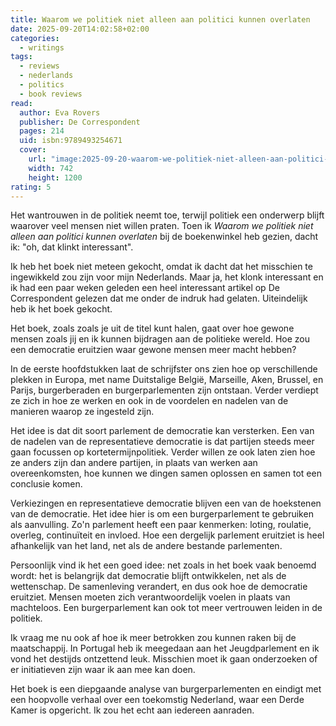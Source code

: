 ```yaml
---
title: Waarom we politiek niet alleen aan politici kunnen overlaten
date: 2025-09-20T14:02:58+02:00
categories:
  - writings
tags:
  - reviews
  - nederlands
  - politics  
  - book reviews
read:
  author: Eva Rovers
  publisher: De Correspondent
  pages: 214
  uid: isbn:9789493254671
  cover:
    url: "image:2025-09-20-waarom-we-politiek-niet-alleen-aan-politici-kunnen-overlaten"
    width: 742
    height: 1200
rating: 5
---
```


Het wantrouwen in de politiek neemt toe, terwijl politiek een onderwerp blijft waarover veel mensen niet willen praten. Toen ik *Waarom we politiek niet alleen aan politici kunnen overlaten* bij de boekenwinkel heb gezien, dacht ik: "oh, dat klinkt interessant".

<!--more-->

Ik heb het boek niet meteen gekocht, omdat ik dacht dat het misschien te ingewikkeld zou zijn voor mijn Nederlands. Maar ja, het klonk interessant en ik had een paar weken geleden een heel interessant artikel op De Correspondent gelezen dat me onder de indruk had gelaten. Uiteindelijk heb ik het boek gekocht.

Het boek, zoals zoals je uit de titel kunt halen, gaat over hoe gewone mensen zoals jij en ik kunnen bijdragen aan de politieke wereld. Hoe zou een democratie eruitzien waar gewone mensen meer macht hebben?

In de eerste hoofdstukken laat de schrijfster ons zien hoe op verschillende plekken in Europa, met name Duitstalige België, Marseille, Aken, Brussel, en Parijs, burgerberaden en burgerparlementen zijn ontstaan. Verder verdiept ze zich in hoe ze werken en ook in de voordelen en nadelen van de manieren waarop ze ingesteld zijn.

Het idee is dat dit soort parlement de democratie kan versterken. Een van de nadelen van de representatieve democratie  is dat partijen steeds meer gaan focussen op kortetermijnpolitiek. Verder willen ze ook laten zien hoe ze anders zijn dan andere partijen, in plaats van werken aan overeenkomsten, hoe kunnen we dingen samen oplossen en samen tot een conclusie komen.

Verkiezingen en representatieve democratie blijven een van de hoekstenen van de democratie. Het idee hier is om een burgerparlement te gebruiken als aanvulling. Zo'n parlement heeft een paar kenmerken: loting, roulatie, overleg, continuïteit en invloed. Hoe een dergelijk parlement eruitziet is heel afhankelijk van het land, net als de andere bestande parlementen.

Persoonlijk vind ik het een goed idee: net zoals in het boek vaak benoemd wordt: het is belangrijk dat democratie blijft ontwikkelen, net als de wettenschap. De samenleving verandert, en  dus ook hoe de democratie eruitziet. Mensen moeten zich verantwoordelijk voelen in plaats van machteloos. Een burgerparlement kan ook tot meer vertrouwen leiden in de politiek.

Ik vraag me nu ook af hoe ik meer betrokken zou kunnen raken bij de maatschappij. In Portugal heb ik meegedaan aan het Jeugdparlement en ik vond het destijds ontzettend leuk. Misschien moet ik gaan onderzoeken of er initiatieven zijn waar ik aan mee kan doen.

Het boek is een diepgaande analyse van burgerparlementen en eindigt met een hoopvolle verhaal over een toekomstig Nederland, waar een Derde Kamer is opgericht. Ik zou het echt aan iedereen aanraden.
